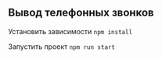 ## Вывод телефонных звонков

Установить зависимости
`npm install`

Запустить проект
`npm run start`
